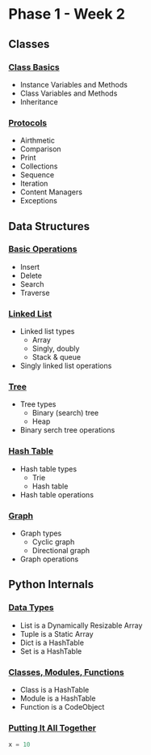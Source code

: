 # Phase 1 - Week 2

## Classes
### [Class Basics](https://github.com/ByteAcademy-Curriculum/Data-Science/blob/master/Slides/Phase%201/Week%202/Slides/Classes/Class-Basics.md)
* Instance Variables and Methods
* Class Variables and Methods
* Inheritance

### [Protocols](https://github.com/ByteAcademy-Curriculum/Data-Science/blob/master/Slides/Phase%201/Week%202/Slides/Classes/Protocols.md)
* Airthmetic
* Comparison
* Print
* Collections
* Sequence
* Iteration
* Content Managers
* Exceptions

## Data Structures
### [Basic Operations](https://github.com/ByteAcademy-Curriculum/Data-Science/blob/master/Slides/Phase%201/Week%202/Slides/Data-Structures/Basic%20Operations.md)
* Insert
* Delete
* Search
* Traverse

### [Linked List](https://github.com/ByteAcademy-Curriculum/Data-Science/blob/master/Slides/Phase%201/Week%202/Slides/Data-Structures/Linked%20List.md)
* Linked list types
  * Array
  * Singly, doubly
  * Stack & queue
* Singly linked list operations

### [Tree](https://github.com/ByteAcademy-Curriculum/Data-Science/blob/master/Slides/Phase%201/Week%202/Slides/Data-Structures/Tree.md)
* Tree types
  * Binary (search) tree
  * Heap
* Binary serch tree operations

### [Hash Table](https://github.com/ByteAcademy-Curriculum/Data-Science/blob/master/Slides/Phase%201/Week%202/Slides/Data-Structures/Hash%20Table.md)
* Hash table types
  * Trie
  * Hash table
* Hash table operations

### [Graph](https://github.com/ByteAcademy-Curriculum/Data-Science/blob/master/Slides/Phase%201/Week%202/Slides/Data-Structures/Graph.md)
* Graph types
  * Cyclic graph
  * Directional graph
* Graph operations

## Python Internals
### [Data Types](https://github.com/ByteAcademy-Curriculum/Data-Science/blob/master/Slides/Phase%201/Week%202/Slides/Python-Internals/Data%20Type%20Implementations.md)
* List is a Dynamically Resizable Array
* Tuple is a Static Array
* Dict is a HashTable
* Set is a HashTable

### [Classes, Modules, Functions](https://github.com/ByteAcademy-Curriculum/Data-Science/blob/master/Slides/Phase%201/Week%202/Slides/Python-Internals/Data%20Manipulation%20Implementations.md)
* Class is a HashTable
* Module is a HashTable
* Function is a CodeObject

### [Putting It All Together](https://github.com/ByteAcademy-Curriculum/Data-Science/blob/master/Slides/Phase%201/Week%202/Slides/Python-Internals/Putting%20It%20All%20Together.md)
```Python
x = 10
```
